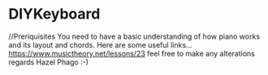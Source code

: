 # DIYKeyboard
//Preriquisites
You need to have a basic understanding of how piano works and its layout and chords.
Here are some useful links...
https://www.musictheory.net/lessons/23
feel free to make any alterations regards Hazel Phago :-)

